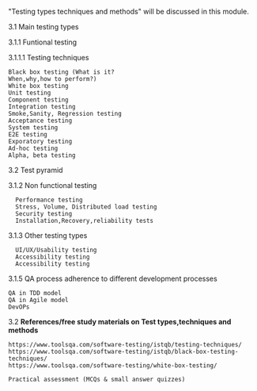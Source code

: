 "Testing types techniques and methods" will be discussed in this module.

3.1	Main testing types

3.1.1	Funtional testing

3.1.1.1	Testing techniques

	Black box testing (What is it?
	When,why,how to perform?)	
	White box testing
	Unit testing
	Component testing
	Integration testing
	Smoke,Sanity, Regression testing
	Acceptance testing
	System testing
	E2E testing
	Exporatory testing
	Ad-hoc testing
	Alpha, beta testing
	
3.2	Test pyramid
  
3.1.2	Non functional testing

      Performance testing             
      Stress, Volume, Distributed load testing 
      Security testing 
      Installation,Recovery,reliability tests

3.1.3	Other testing types

      UI/UX/Usability testing
      Accessibility testing
      Accessibility testing

3.1.5	QA process adherence to different development processes

	QA in TDD model
	QA in Agile model
	DevOPs
	
3.2	**References/free study materials on Test types,techniques and methods**

	https://www.toolsqa.com/software-testing/istqb/testing-techniques/
	https://www.toolsqa.com/software-testing/istqb/black-box-testing-techniques/
	https://www.toolsqa.com/software-testing/white-box-testing/
	
	Practical assessment (MCQs & small answer quizzes)
